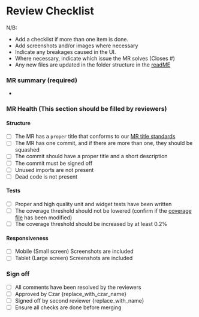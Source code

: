 # Review Checklist

N/B: 
- Add a checklist if more than one item is done.
- Add screenshots and/or images where necessary
- Indicate any breakages caused in the UI.
- Where necessary, indicate which issue the MR solves (Closes #)
- Any new files are updated in the folder structure in the [readME](../../README.md)
### MR summary (required)

-

### MR Health (This section should be filled by reviewers)

#### Structure

- [ ] The MR has a `proper` title that conforms to our [MR title standards](https://gitlab.slade360emr.com/optimalhealth/bewell-professional#message-header)
- [ ] The MR has one commit, and if there are more than one, they should be squashed
- [ ] The commit should have a proper title and a short description
- [ ] The commit must be signed off
- [ ] Unused imports are not present
- [ ] Dead code is not present

#### Tests

- [ ] Proper and high quality unit and widget tests have been written
- [ ] The coverage threshold should not be lowered (confirm if the [coverage file](../../check_coverage.py) has been modified)
- [ ] The coverage threshold should be increased by at least 0.2% 

#### Responsiveness

- [ ] Mobile (Small screen) Screenshots are included
- [ ] Tablet (Large screen) Screenshots are included

### Sign off

- [ ] All comments have been resolved by the reviewers
- [ ] Approved by Czar {replace_with_czar_name}
- [ ] Signed off by second reviewer {replace_with_name}
- [ ] Ensure all checks are done before merging

